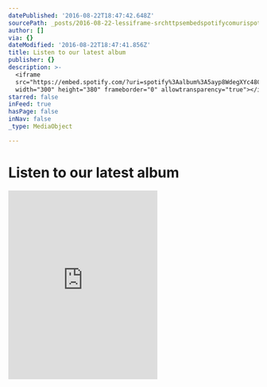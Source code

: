 ```yaml
---
datePublished: '2016-08-22T18:47:42.648Z'
sourcePath: _posts/2016-08-22-lessiframe-srchttpsembedspotifycomurispotify3aalbum.md
author: []
via: {}
dateModified: '2016-08-22T18:47:41.856Z'
title: Listen to our latest album
publisher: {}
description: >-
  <iframe
  src="https://embed.spotify.com/?uri=spotify%3Aalbum%3A5ayp8WdegXYc48CYSXWybk"
  width="300" height="380" frameborder="0" allowtransparency="true"></iframe>
starred: false
inFeed: true
hasPage: false
inNav: false
_type: MediaObject

---
```

# Listen to our latest album

<iframe src="https://embed.spotify.com/?uri=spotify%3Aalbum%3A5ayp8WdegXYc48CYSXWybk" width="300" height="380" frameborder="0" allowtransparency="true"\></iframe\>